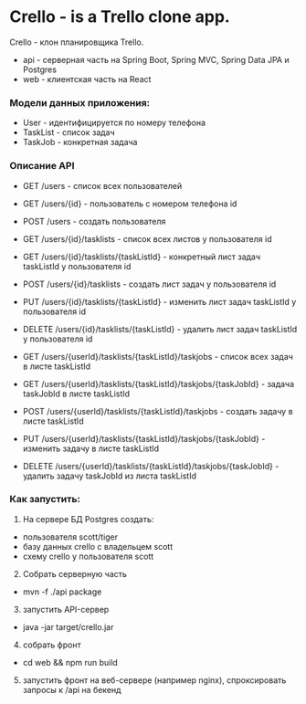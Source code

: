 # Crello - is a Trello clone app.

Crello - клон планировщика Trello.

- api - серверная часть на Spring Boot, Spring MVC, Spring Data JPA и Postgres
- web - клиентская часть на React

### Модели данных приложения:

- User - идентифицируется по номеру телефона
- TaskList - список задач
- TaskJob - конкретная задача

### Описание API

- GET /users - список всех пользователей
- GET /users/{id} - пользователь с номером телефона id
- POST /users - создать пользователя

- GET /users/{id}/tasklists - список всех листов у пользователя id
- GET /users/{id}/tasklists/{taskListId} - конкретный лист задач taskListId у пользователя id
- POST /users/{id}/tasklists - создать лист задач у пользователя id
- PUT /users/{id}/tasklists/{taskListId} - изменить лист задач taskListId у пользователя id
- DELETE /users/{id}/tasklists/{taskListId} - удалить лист задач taskListId у пользователя id

- GET /users/{userId}/tasklists/{taskListId}/taskjobs - список всех задач в листе taskListId
- GET /users/{userId}/tasklists/{taskListId}/taskjobs/{taskJobId} - задача taskJobId в листе taskListId
- POST /users/{userId}/tasklists/{taskListId}/taskjobs - создать задачу в листе taskListId
- PUT /users/{userId}/tasklists/{taskListId}/taskjobs/{taskJobId} - изменить задачу в листе taskListId
- DELETE /users/{userId}/tasklists/{taskListId}/taskjobs/{taskJobId} - удалить задачу taskJobId из листа taskListId

### Как запустить:

1. На сервере БД Postgres создать:

- пользователя scott/tiger
- базу данных crello с владельцем scott
- схему crello у пользователя scott

2. Собрать серверную часть

- mvn -f ./api package

3. запустить API-сервер

- java -jar target/crello.jar

4. собрать фронт

- cd web && npm run build

5. запустить фронт на веб-сервере (например nginx), спроксировать запросы к /api на бекенд
